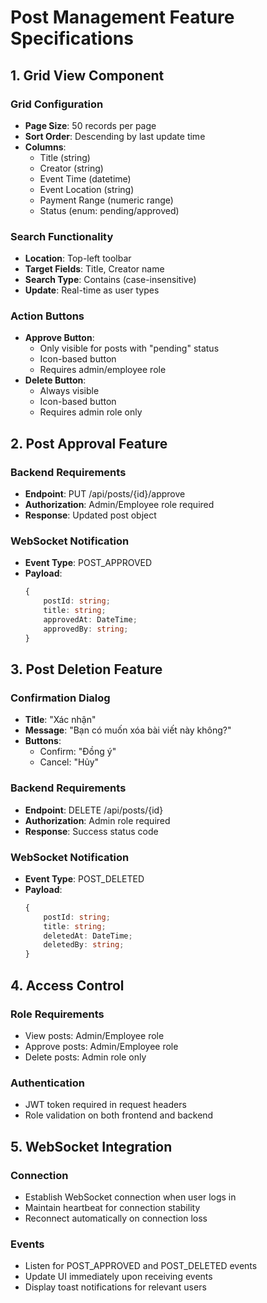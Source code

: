 # Post Management Feature Specifications

## 1. Grid View Component

### Grid Configuration

-   **Page Size**: 50 records per page
-   **Sort Order**: Descending by last update time
-   **Columns**:
    -   Title (string)
    -   Creator (string)
    -   Event Time (datetime)
    -   Event Location (string)
    -   Payment Range (numeric range)
    -   Status (enum: pending/approved)

### Search Functionality

-   **Location**: Top-left toolbar
-   **Target Fields**: Title, Creator name
-   **Search Type**: Contains (case-insensitive)
-   **Update**: Real-time as user types

### Action Buttons

-   **Approve Button**:
    -   Only visible for posts with "pending" status
    -   Icon-based button
    -   Requires admin/employee role
-   **Delete Button**:
    -   Always visible
    -   Icon-based button
    -   Requires admin role only

## 2. Post Approval Feature

### Backend Requirements

-   **Endpoint**: PUT /api/posts/{id}/approve
-   **Authorization**: Admin/Employee role required
-   **Response**: Updated post object

### WebSocket Notification

-   **Event Type**: POST_APPROVED
-   **Payload**:
    ```typescript
    {
    	postId: string;
    	title: string;
    	approvedAt: DateTime;
    	approvedBy: string;
    }
    ```

## 3. Post Deletion Feature

### Confirmation Dialog

-   **Title**: "Xác nhận"
-   **Message**: "Bạn có muốn xóa bài viết này không?"
-   **Buttons**:
    -   Confirm: "Đồng ý"
    -   Cancel: "Hủy"

### Backend Requirements

-   **Endpoint**: DELETE /api/posts/{id}
-   **Authorization**: Admin role required
-   **Response**: Success status code

### WebSocket Notification

-   **Event Type**: POST_DELETED
-   **Payload**:
    ```typescript
    {
    	postId: string;
    	title: string;
    	deletedAt: DateTime;
    	deletedBy: string;
    }
    ```

## 4. Access Control

### Role Requirements

-   View posts: Admin/Employee role
-   Approve posts: Admin/Employee role
-   Delete posts: Admin role only

### Authentication

-   JWT token required in request headers
-   Role validation on both frontend and backend

## 5. WebSocket Integration

### Connection

-   Establish WebSocket connection when user logs in
-   Maintain heartbeat for connection stability
-   Reconnect automatically on connection loss

### Events

-   Listen for POST_APPROVED and POST_DELETED events
-   Update UI immediately upon receiving events
-   Display toast notifications for relevant users
